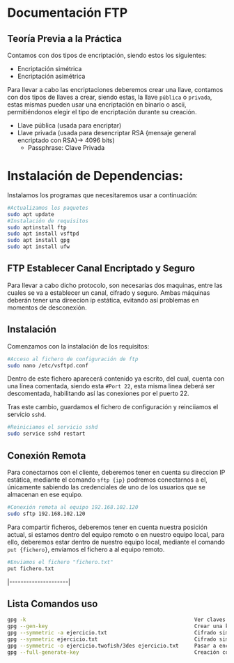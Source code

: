 # Documentación FTP
<!--Documentado por Andrés Abadías (Nisamov)-->
## Teoría Previa a la Práctica
Contamos con dos tipos de encriptación, siendo estos los siguientes:
- Encriptación simétrica
- Encriptación asimétrica

Para llevar a cabo las encriptaciones deberemos crear una llave, contamos con dos tipos de llaves a crear, siendo estas, la llave `pública` o `privada`, estas mismas pueden usar una encriptación en binario o ascii, permitiéndonos elegir el tipo de encriptación durante su creación.
- Llave pública (usada para encriptar)
- Llave privada (usada para desencriptar RSA {mensaje general encriptado con RSA}-> 4096 bits)
    - Passphrase: Clave Privada

# Instalación de Dependencias:
Instalamos los programas que necesitaremos usar a continuación:
```bash
#Actualizamos los paquetes
sudo apt update
#Instalación de requisitos
sudo aptinstall ftp
sudo apt install vsftpd
sudo apt install gpg
sudo apt install ufw
```

## FTP Establecer Canal Encriptado y Seguro
Para llevar a cabo dicho protocolo, son necesarias dos maquinas, entre las cuales se va a establecer un canal, cifrado y seguro.
Ambas máquinas deberán tener una direecion ip estática, evitando así problemas en momentos de desconexión.

## Instalación
Comenzamos con la instalación de los requisitos:
```bash
#Acceso al fichero de configuración de ftp
sudo nano /etc/vsftpd.conf
```
Dentro de este fichero aparecerá contenido ya escrito, del cual, cuenta con una línea comentada, siendo esta `#Port 22`, esta misma linea deberá ser descomentada, habilitando así las conexiones por el puerto 22.

Tras este cambio, guardamos el fichero de configuración y reinciiamos el servicio `sshd`.
```bash
#Reiniciamos el servicio sshd
sudo service sshd restart
```
## Conexión Remota
Para conectarnos con el cliente, deberemos tener en cuenta su direccion IP estática, mediante el comando `sftp {ip}` podremos conectarnos a el, únicamente sabiendo las credenciales de uno de los usuarios que se almacenan en ese equipo.
```bash
#Conexión remota al equipo 192.168.102.120
sudo sftp 192.168.102.120
```

Para compartir ficheros, deberemos tener en cuenta nuestra posición actual, si estamos dentro del equipo remoto o en nuestro equipo local, para ello, deberemos estar dentro de nuestro equipo local, mediante el comando `put {fichero}`, enviamos el fichero a al equipo remoto.
```bash
#Enviamos el fichero "fichero.txt"
put fichero.txt
```


|---------------------|

## Lista Comandos uso
```bash
gpg -k                                                      Ver claves
gpg --gen-key			                                    Crear una key
gpg --symmetric -a ejercicio.txt	                        Cifrado simétrico
gpg --symmetric ejercicio.txt                               Cifrado simétrico en binario
gpg --symmetric -o ejercicio.twofish/3des ejercicio.txt     Pasar a encriptación 3des o twofish
gpg --full-generate-key                                     Creación completa de una key (elección de Bits)
```